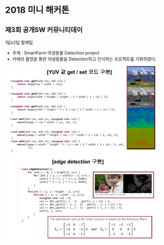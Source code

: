 # 2018 미니 해커톤
## 제3회 공개SW 커뮤니티데이 ##
1팀x2팀 합체팀<br>
- 주제 : SmartFarm 야생동물 Detection project<br>
- 카메라 촬영을 통한 야생동물을 Detection하고 인식하는 프로젝트를 기획하였다.

<p align="center">
<img src="./images/1.jpg" >
 <img src="./images/2.jpg" >
</p>
